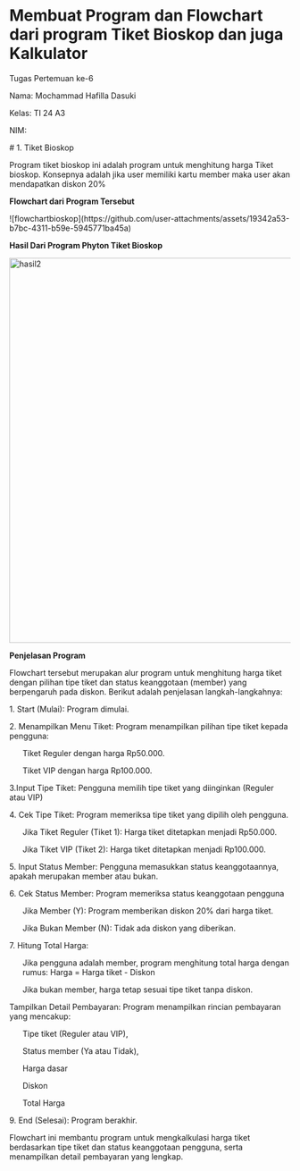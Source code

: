 # Membuat Program dan Flowchart dari program Tiket Bioskop dan juga Kalkulator
<p>Tugas Pertemuan ke-6</p>
<p>Nama: Mochammad Hafilla Dasuki</p>
<p>Kelas: TI 24 A3</p>
<p>NIM: </p>
# 1. Tiket Bioskop
<p>Program tiket bioskop ini adalah program untuk menghitung harga Tiket bioskop. Konsepnya adalah jika user memiliki kartu member maka user akan mendapatkan diskon 20%</p>
<p><b>Flowchart dari Program Tersebut</b></p>
<p>![flowchartbioskop](https://github.com/user-attachments/assets/19342a53-b7bc-4311-b59e-5945771ba45a)
</p>
<P><b>Hasil Dari Program Phyton Tiket Bioskop</b></P>
<p><img width="689" alt="hasil2" src="https://github.com/user-attachments/assets/da180956-409b-453e-a064-5c871aaa5de3">
</p>
<p><b>Penjelasan Program</b></p>
<p>Flowchart tersebut merupakan alur program untuk menghitung harga tiket dengan pilihan tipe tiket dan status keanggotaan (member) yang berpengaruh pada diskon. Berikut adalah penjelasan langkah-langkahnya:</p>
<p>1. Start (Mulai): Program dimulai.</p>
<p>2. Menampilkan Menu Tiket: Program menampilkan pilihan tipe tiket kepada pengguna:</p>
<ol>Tiket Reguler dengan harga Rp50.000.</ol>
<ol>Tiket VIP dengan harga Rp100.000.</ol>
<p>3.Input Tipe Tiket: Pengguna memilih tipe tiket yang diinginkan (Reguler atau VIP) </p>
<P>4. Cek Tipe Tiket: Program memeriksa tipe tiket yang dipilih oleh pengguna.</P>
<ol>Jika Tiket Reguler (Tiket 1): Harga tiket ditetapkan menjadi Rp50.000.</ol>
<ol>Jika Tiket VIP (Tiket 2): Harga tiket ditetapkan menjadi Rp100.000.</ol>
<P>5. Input Status Member: Pengguna memasukkan status keanggotaannya, apakah merupakan member atau bukan. </P>
<P>6. Cek Status Member: Program memeriksa status keanggotaan pengguna</P>
<ol>Jika Member (Y): Program memberikan diskon 20% dari harga tiket.</ol>
<ol>Jika Bukan Member (N): Tidak ada diskon yang diberikan.</ol>
<p>7. Hitung Total Harga:</p>
<ol>Jika pengguna adalah member, program menghitung total harga dengan rumus: Harga = Harga tiket - Diskon</ol>
<ol>Jika bukan member, harga tetap sesuai tipe tiket tanpa diskon.</ol>
<p>Tampilkan Detail Pembayaran: Program menampilkan rincian pembayaran yang mencakup:</p>
<ol>Tipe tiket (Reguler atau VIP),</ol>
<ol>Status member (Ya atau Tidak),</ol>
<ol>Harga dasar</ol>
<ol>Diskon </ol>
<ol>Total Harga</ol>
<p>9. End (Selesai): Program berakhir. </p>
<p>Flowchart ini membantu program untuk mengkalkulasi harga tiket berdasarkan tipe tiket dan status keanggotaan pengguna, serta menampilkan detail pembayaran yang lengkap.</p>
